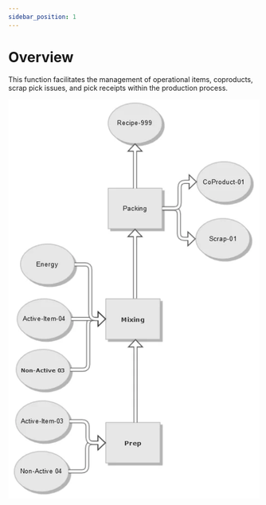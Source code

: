 ```yaml
---
sidebar_position: 1
---
```


# Overview

This function facilitates the management of operational items, coproducts, scrap pick issues, and pick receipts within the production process.

![Pick Issue and Receipt](./media/overview/pick-issue-and-receipt.webp)
